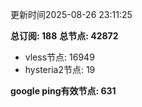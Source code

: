 更新时间2025-08-26 23:11:25

**总订阅: 188**
**总节点: 42872**
- vless节点: 16949
- hysteria2节点: 19

**google ping有效节点: 631**
